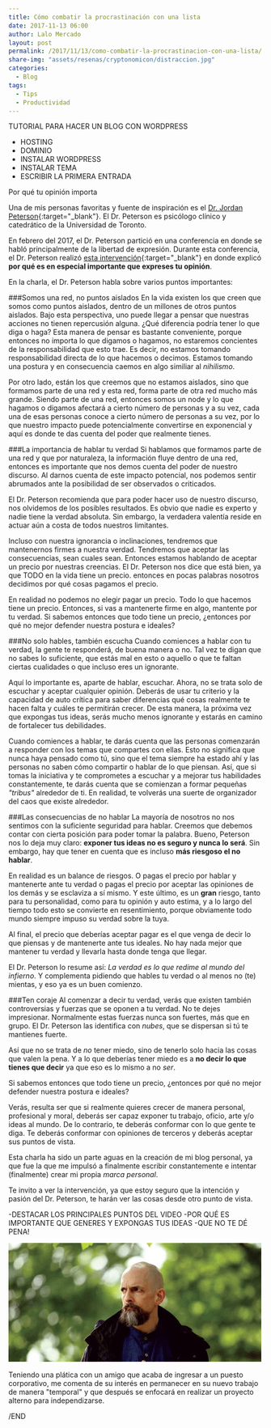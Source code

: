 ```yaml
---
title: Cómo combatir la procrastinación con una lista
date: 2017-11-13 06:00
author: Lalo Mercado
layout: post
permalink: /2017/11/13/como-combatir-la-procrastinacion-con-una-lista/
share-img: "assets/resenas/cryptonomicon/distraccion.jpg"
categories:
  - Blog
tags:
  - Tips
  - Productividad
---
```

TUTORIAL PARA HACER UN BLOG CON WORDPRESS
- HOSTING
- DOMINIO
- INSTALAR WORDPRESS
- INSTALAR TEMA
- ESCRIBIR LA PRIMERA ENTRADA

Por qué tu opinión importa

Una de mis personas favoritas y fuente de inspiración es el [Dr. Jordan Peterson](https://jordanbpeterson.com/){:target="_blank"}. El Dr. Peterson es psicólogo clínico y catedrático de la Universidad de Toronto.

En febrero del 2017, el Dr. Peterson partició en una conferencia en donde se habló principalmente de la libertad de expresión. Durante esta conferencia, el Dr. Peterson realizó [esta intervención](https://www.youtube.com/watch?v=I5y19Vapk1A){:target="_blank"} en donde explicó __por qué es en especial importante que expreses tu opinión__.

En la charla, el Dr. Peterson habla sobre varios puntos importantes:

###Somos una red, no puntos aislados
En la vida existen los que creen que somos como puntos aislados, dentro de un millones de otros puntos aislados. Bajo esta perspectiva, uno puede llegar a pensar que nuestras acciones no tienen repercusión alguna. ¿Qué diferencia podría tener lo que diga o haga? Esta manera de pensar es bastante conveniente, porque entonces no importa lo que digamos o hagamos, no estaremos concientes de la responsabilidad que esto trae. Es decir, no estamos tomando responsabilidad directa de lo que hacemos o decimos. Estamos tomando una postura y en consecuencia caemos en algo similiar al _nihilismo_.

Por otro lado, están los que creemos que no estamos aislados, sino que formamos parte de una red y esta red, forma parte de otra red mucho más grande. Siendo parte de una red, entonces somos un node y lo que hagamos o digamos afectará a cierto número de personas y a su vez, cada una de esas personas conoce a cierto número de personas a su vez, por lo que nuestro impacto puede potencialmente convertirse en exponencial y aquí es donde te das cuenta del poder que realmente tienes.

###La importancia de hablar tu verdad
Si hablamos que formamos parte de una red y que por naturaleza, la información fluye dentro de una red, entonces es importante que nos demos cuenta del poder de nuestro discurso. Al darnos cuenta de este impacto potencial, nos podemos sentir abrumados ante la posibilidad de ser observados o criticados.

El Dr. Peterson recomienda que para poder hacer uso de nuestro discurso, nos olvidemos de los posibles resultados. Es obvio que nadie es experto y nadie tiene la verdad absoluta. Sin embargo, la verdadera valentía reside en actuar aún a costa de todos nuestros limitantes. 

Incluso con nuestra ignorancia o inclinaciones, tendremos que mantenernos firmes a nuestra verdad. Tendremos que aceptar las consecuencias, sean cuales sean. Entonces estamos hablando de aceptar un precio por nuestras creencias. El Dr. Peterson nos dice que está bien, ya que TODO en la vida tiene un precio. entonces en pocas palabras nosotros decidimos por qué cosas pagamos el precio. 

En realidad no podemos no elegir pagar un precio. Todo lo que hacemos tiene un precio. Entonces, si vas a mantenerte firme en algo, mantente por tu verdad. 
Si sabemos entonces que todo tiene un precio, ¿entonces por qué no mejor defender nuestra postura e ideales?

###No solo hables, también escucha
Cuando comiences a hablar con tu verdad, la gente te responderá, de buena manera o no. Tal vez te digan que no sabes lo suficiente, que estás mal en esto o aquello o que te faltan ciertas cualidades o que incluso eres un ignorante. 

Aquí lo importante es, aparte de hablar, escuchar. Ahora, no se trata solo de escuchar y aceptar cualquier opinión. Deberás de usar tu criterio y la capacidad de auto crítica para saber diferencias qué cosas realmente te hacen falta y cuáles te permitirán crecer. De esta manera, la próxima vez que expongas tus ideas, serás mucho menos ignorante y estarás en camino de fortalecer tus debilidades.

Cuando comiences a hablar, te darás cuenta que las personas comenzarán a responder con los temas que compartes con ellas. Esto no significa que nunca haya pensado como tú, sino que el tema siempre ha estado ahí y las personas no saben cómo compartir o hablar de lo que piensan. Así, que si tomas la iniciativa y te comprometes a escuchar y a mejorar tus habilidades constantemente, te darás cuenta que se comienzan a formar pequeñas _"tribus"_ alrededor de ti. En realidad, te volverás una suerte de organizador del caos que existe alrededor.

###Las consecuencias de no hablar
La mayoría de nosotros no nos sentimos con la suficiente seguridad para hablar. Creemos que debemos contar con cierta posición para poder tomar la palabra. Bueno, Peterson nos lo deja muy claro: __exponer tus ideas no es seguro y nunca lo será__. Sin embargo, hay que tener en cuenta que es incluso __más riesgoso el no hablar__.

En realidad es un balance de riesgos. O pagas el precio por hablar y mantenerte ante tu verdad o pagas el precio por aceptar las opiniones de los demás y se esclaviza a sí mismo. Y este último, es un __gran__ riesgo, tanto para tu personalidad, como para tu opinión y auto estima, y a lo largo del tiempo todo esto se convierte en resentimiento, porque obviamente todo mundo siempre impuso su verdad sobre la tuya.

Al final, el precio que deberías aceptar pagar es el que venga de decir lo que piensas y de mantenerte ante tus ideales. No hay nada mejor que mantener tu verdad y llevarla hasta donde tenga que llegar.

El Dr. Peterson lo resume así: _La verdad es lo que redime al mundo del infierno_. Y complementa pidiendo que hables tu verdad o al menos no (te) mientas, y eso ya es un buen comienzo.

###Ten coraje
Al comenzar a decir tu verdad, verás que existen también controversias y fuerzas que se oponen a tu verdad. No te dejes impresionar. Normalmente estas fuerzas nunca son fuertes, más que en grupo. El Dr. Peterson las identifica con _nubes_, que se dispersan si tú te mantienes fuerte.

Así que no se trata de _no_ tener miedo, sino de tenerlo solo hacia las cosas que valen la pena. Y a lo que deberías tener miedo es a __no decir lo que tienes que decir__ ya que eso es lo mismo a no _ser_.


Si sabemos entonces que todo tiene un precio, ¿entonces por qué no mejor defender nuestra postura e ideales?

Verás, resulta ser que si realmente quieres crecer de manera personal, profesional y moral, deberás ser capaz exponer tu trabajo, oficio, arte y/o ideas al mundo. De lo contrario, te deberás conformar con lo que gente te diga. Te deberás conformar con opiniones de terceros y deberás aceptar sus puntos de vista.

Esta charla ha sido un parte aguas en la creación de mi blog personal, ya que fue la que me impulsó a finalmente escribir constantemente e intentar (finalmente) crear mi propia _marca personal_.

Te invito a ver la intervención, ya que estoy seguro que la intención y pasión del Dr. Peterson, te harán ver las cosas desde otro punto de vista.

-DESTACAR LOS PRINCIPALES PUNTOS DEL VIDEO
-POR QUÉ ES IMPORTANTE QUE GENERES Y EXPONGAS TUS IDEAS
-QUE NO TE DÉ PENA!



![cryptonomicon2](/assets/resenas/cryptonomicon/neal.jpg)

Teniendo una plática con un amigo que acaba de ingresar a un puesto corporativo, me comenta de su interés en permanecer en su nuevo trabajo de manera "temporal" y que después se enfocará en realizar un proyecto alterno para independizarse.


/END
